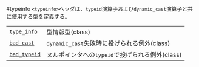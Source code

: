 #typeinfo
`<typeinfo>`ヘッダは、`typeid`演算子および`dynamic_cast`演算子と共に使用する型を定義する。

| | |
|------------------------------------------|-------------------------------------------------|
| [`type_info`](./typeinfo/type_info.md)   | 型情報型(class) |
| [`bad_cast`](./typeinfo/bad_cast.md)     | `dynamic_cast`失敗時に投げられる例外(class) |
| [`bad_typeid`](./typeinfo/bad_typeid.md) | ヌルポインタへの`typeid`で投げられる例外(class) |

